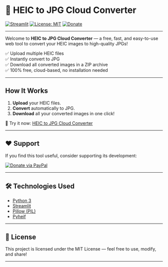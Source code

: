 # 📸 HEIC to JPG Cloud Converter

[![Streamlit](https://static.streamlit.io/badges/streamlit_badge_black_white.svg)](https://heic-to-jpg-converter-ll9daajzws8bphhqssvwf6.streamlit.app/)
[![License: MIT](https://img.shields.io/badge/License-MIT-yellow.svg)](LICENSE)
[![Donate](https://img.shields.io/badge/Donate-PayPal-blue.svg)](https://paypal.me/uomoathens?country.x=GR&locale.x=en_US)

---

Welcome to **HEIC to JPG Cloud Converter** — a free, fast, and easy-to-use web tool to convert your HEIC images to high-quality JPGs!

✅ Upload multiple HEIC files  
✅ Instantly convert to JPG  
✅ Download all converted images in a ZIP archive  
✅ 100% free, cloud-based, no installation needed

---

## How It Works

1. **Upload** your HEIC files.
2. **Convert** automatically to JPG.
3. **Download** all your converted images in one click!

🔗 Try it now: [HEIC to JPG Cloud Converter](https://heic-to-jpg-converter-ll9daajzws8bphhqssvwf6.streamlit.app/)

---

## ❤️ Support

If you find this tool useful, consider supporting its development:

[![Donate via PayPal](https://img.shields.io/badge/Donate-PayPal-blue.svg)](https://paypal.me/uomoathens?country.x=GR&locale.x=en_US)

---

## 🛠️ Technologies Used

- [Python 3](https://www.python.org/)
- [Streamlit](https://streamlit.io/)
- [Pillow (PIL)](https://python-pillow.org/)
- [Pyheif](https://github.com/carsales/pyheif)

---

## 📜 License

This project is licensed under the MIT License — feel free to use, modify, and share!

---
